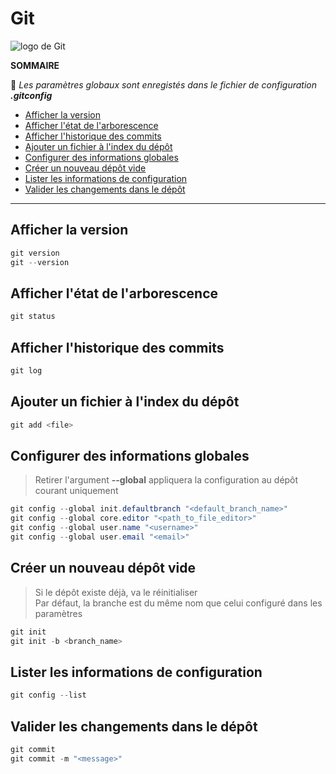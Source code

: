 # Git

![logo de Git](https://nsa40.casimages.com/img/2021/03/14/210314041119892755.png)

**SOMMAIRE**

💠 _Les paramètres globaux sont enregistés dans le fichier de configuration **.gitconfig**_

+ [Afficher la version](#afficher-la-version)
+ [Afficher l'état de l'arborescence](#afficher-létat-de-larborescence)
+ [Afficher l'historique des commits](#afficher-lhistorique-des-commits)
+ [Ajouter un fichier à l'index du dépôt](#ajouter-un-fichier-à-lindex-du-dépôt)
+ [Configurer des informations globales](#configurer-des-informations-globales)
+ [Créer un nouveau dépôt vide](#créer-un-nouveau-dépôt-vide)
+ [Lister les informations de configuration](#lister-les-informations-de-configuration)
+ [Valider les changements dans le dépôt](#valider-les-changements-dans-le-dépôt)

---

## Afficher la version

```powershell
git version
git --version
```

## Afficher l'état de l'arborescence

```powershell
git status
```

## Afficher l'historique des commits

```powershell
git log
```

## Ajouter un fichier à l'index du dépôt

```powershell
git add <file>
```

## Configurer des informations globales

> Retirer l'argument **--global** appliquera la configuration au dépôt courant uniquement

```powershell
git config --global init.defaultbranch "<default_branch_name>"
git config --global core.editor "<path_to_file_editor>"
git config --global user.name "<username>"
git config --global user.email "<email>"
```

## Créer un nouveau dépôt vide

> Si le dépôt existe déjà, va le réinitialiser<br>
> Par défaut, la branche est du même nom que celui configuré dans les paramètres
 
```powershell
git init
git init -b <branch_name>
```

## Lister les informations de configuration

```powershell
git config --list
```

## Valider les changements dans le dépôt

```powershell
git commit
git commit -m "<message>"
```
